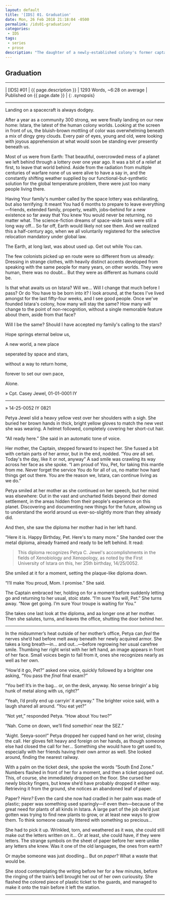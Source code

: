 ```yaml
---
layout: default
title: '[IDS] 01. Graduation'
date: Mon, 26 Feb 2018 21:18:04 -0500
permalink: /ids01-graduation/
categories:
 - IDS
tags:
 - series
 - prose
description: "The daughter of a newly-established colony's former captain graduates from university and prepares for her first day of real work."
---
```



## Graduation

***

| [IDS] #01 | {{ page.description }} | 1293 Words, ~6:28 on average | Published on {{ page.date }} |
{: .synopsis}

***

Landing on a spacecraft is always dodgey.

After a year as a community 300 strong, we were finally landing on our
new home: Istara, the latest of the human colony worlds. Looking at
the screen in front of us, the bluish-brown mottling of color was
overwhelming beneath a mix of dingy grey clouds. Every pair of eyes,
young and old, were looking with joyous apprehension at what would
soon be standing ever presently beneath us.

Most of us were from Earth: That beautiful, overcrowded mess of a
planet we left behind through a lottery over one year ago. It was a
bit of a relief at first, to leave that world behind. Aside from the
radiation from multiple centuries of warfare none of us were alive to
have a say in, and the constantly shifting weather supplied by our
functional-but-synthetic solution for the global temperature problem,
there were just too many people living there. 

Having Your family's number called by the space lottery was
exhilarating, but also terrifying: It meant You had 6 months to
prepare to leave everything—friends, extended family, property,
wealth, jobs–behind for a new existence so far away that You knew You
would never be returning, no matter what. The science-fiction dreams
of space-wide taxis were still a long way off… So far off, Earth would
likely not see them. And we realized this a half-century ago, when we
all voluntarily registered for the selective relocation mandatory
under global law.

The Earth, at long last, was about used up. Get out while You can.

The few colonists picked up en route were so different from us
already: Dressing in strange clothes, with heavily distinct accents
developed from speaking with the same people for many years, on other
worlds. They were human, there was no doubt… But they were as
different as humans could be.

Is that what awaits us on Istara? Will we… Will I change that much
before I pass? Or do You have to be born into it? I look around, at
the faces I've lived amongst for the last fifty-four weeks, and I see
good people. Once we've founded Istara's colony, how many will stay
the same? How many will change to the point of non-recognition,
without a single memorable feature about them, aside from that face?

Will I be the same? Should I have accepted my family's calling to the
stars?

Hope springs eternal below us,

A new world, a new place 

seperated by space and stars,

without a way to return home,

forever to set our own pace,

Alone.

» Cpt. Casey Jewel, 01-01-0001 IY

---

» 14-25-0052 IY 0821

Petya Jewel slid a heavy yellow vest over her shoulders with a
sigh. She buried her brown hands in thick, bright yellow gloves to
match the new vest she was wearing. A helmet followed, completely
covering her short-cut hair.

“All ready here.” She said in an automatic tone of voice.

Her mother, the Captain, stepped forward to inspect her. She fussed a
bit with certain parts of her armor, but in the end, nodded. “You
*are* all set. Today's the day, like it or not, anyway” A sad smile
was crawling its way across her face as she spoke. “I am proud of You,
Pet, for taking this mantle from me. Never forget the service You do
for all of us, no matter how hard things get out there. You are the
reason we, Istara, can continue living as we do.”

Petya smiled at her mother as she continued on her speech, but her
mind was elsewhere: Out in the vast and uncharted fields beyond their
domed settlement, in the areas hidden from their people's experience
on this planet. Discovering and documenting new things for the future,
allowing us to understand the world around us ever-so-slightly more
than they already did.

And then, she saw the diploma her mother had in her left hand.

“Here it is. Happy Birthday, Pet. Here's to many more.” She handed
over the metal diploma, already framed and ready to be left behind. It
read:

> This diploma recognizes Petya C. Jewel's accomplishments in the
> fields of Xenobiology and Xenopology, as noted by the First
> University of Istara on this, her 25th birthday, 14/25/0052.

She smiled at it for a moment, setting the plaque-like diploma down.

“I’ll make You proud, Mom. I promise.” She said.

The Captain embraced her, holding on for a moment before suddenly
letting go and returning to her usual, stoic state. “I’m sure You
will, Pet.” She turns away. “Now get going. I’m sure Your troupe is
waiting for You.”

She takes one last look at the diploma, and aa longer one at her
mother. Then she salutes, turns, and leaves the office, shutting the
door behind her.


---

In the midsummer’s heat outside of her mother’s office, Petya can
*feel* the nerves she’d had before melt away beneath her newly
acquired armor. She takes a long breath—in… and out…—before regrowing
her usual carefree smile. Thumbing her right wrist with her left hand,
an image appears in front of her face. Small voices begin to fall from
it, ones she recognizes nearly as well as her own.

“How’d it go, Pet?” asked one voice, quickly followed by a brighter
one asking, “You pass the *final* final exam?”

“You bet! It’s in the bag… or, on the desk, anyway. No sense bringin’
a big hunk of metal along with us, right?”

“Yeah, I’d prolly end up carryin’ it anyway.” The brighter voice said,
with a laugh shared all around. “You eat yet?”

“Not yet,” responded Petya. “How about You two?”

“Nah. Come on down, we’ll find somethin’ near the SEZ.”

“Aight. Seeya-soon!” Petya dropped her cupped hand on her wrist,
closing the call. Her gloves felt heavy and foreign on her hands, as
though someone else had closed the call for her… Something she would
have to get used to, especially with her friends having their own
armor as well. She looked around, finding the nearest railway.

With a palm on the ticket desk, she spoke the words “South End Zone.”
Numbers flashed in front of her for a moment, and then a ticket popped
out. This, of course, she immediately dropped on the floor. She cursed
her newly blocky fingers, but knew she’d have probably dropped it
either way. Retrieving it from the ground, she notices an abandoned
leaf of paper. 

Paper? *Here?* Even the card she now had cradled in her palm was made of
plastic; paper was something used sparingly—if even then—because of
the great need for plants of all kinds in Istara. A large part of the
job she’d just gotten was trying to find new plants to grow, or at
least new ways to grow them. To think someone casually littered with
something so precious…

She had to pick it up. Wrinkled, torn, and weathered as it was, she
could still make out the letters written on it… Or at least, she could
have, if they were letters. The strange symbols on the sheet of paper
before her were unlike any letters she knew. Was it one of the old
languages, the ones from earth? 

Or maybe someone was just doodling… But on *paper*? What a waste that
would be. 

She stood contemplating the writing before her for a few minutes,
before the ringing of the train’s bell brought her out of her own
curiousity. She flashed the colored piece of plastic ticket to the
guards, and managed to make it onto the train before it left the
station.


* * *
